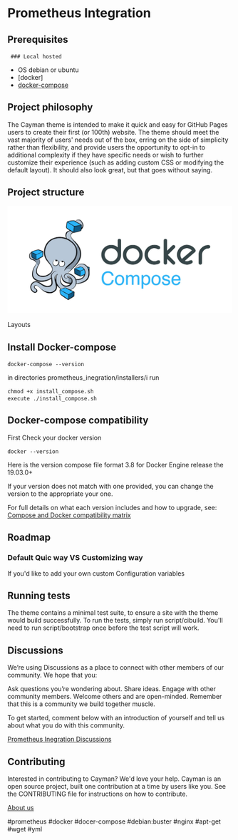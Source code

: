 # Prometheus Integration

## Prerequisites
     ### Local hosted
 - OS debian or ubuntu
 - [docker]
 - [docker-compose]()

## Project philosophy

The Cayman theme is intended to make it quick and easy for GitHub Pages users to create their first (or 100th) website. The theme should meet the vast majority of users' needs out of the box, erring on the side of simplicity rather than flexibility, and provide users the opportunity to opt-in to additional complexity if they have specific needs or wish to further customize their experience (such as adding custom CSS or modifying the default layout). It should also look great, but that goes without saying.

## Project structure


![two](assets/docer-compose.jpeg)

Layouts

## Install Docker-compose
```
docker-compose --version
```

in directories prometheus_inegration/installers/i run 

```
chmod +x install_compose.sh
execute ./install_compose.sh
```

## Docker-compose compatibility

First Check your docker version

```
docker --version
```

Here is the version compose file format 3.8 for Docker Engine release the 19.03.0+

If your version does not match with one provided,
you can change the version to the appropriate your one.

For full details on what each version includes and how to upgrade, see: [Compose and Docker compatibility matrix](https://docs.docker.com/compose/compose-file/)

## Roadmap

### Default Quic way VS Customizing way

If you'd like to add your own custom
Configuration variables

## Running tests
The theme contains a minimal test suite, to ensure a site with the theme would build successfully. To run the tests, simply run script/cibuild. You'll need to run script/bootstrap once before the test script will work.

## Discussions
We’re using Discussions as a place to connect with other members of our community. We hope that you:

Ask questions you’re wondering about.
Share ideas.
Engage with other community members.
Welcome others and are open-minded. Remember that this is a community we
build together muscle.

To get started, comment below with an introduction of yourself and tell us about what you do with this community.

[Prometheus Inegration Discussions](https://github.com/AlexSonar/prometheus_inegration/discussions/4#discussion-3320618)


## Contributing
Interested in contributing to Cayman? We'd love your help. Cayman is an open source project, built one contribution at a time by users like you. See the CONTRIBUTING file for instructions on how to contribute.

<a href="https://octoops.github.io/" class="btn btn-color about-content">About us</a>

#prometheus #docker #docer-compose #debian:buster #nginx #apt-get #wget #yml
